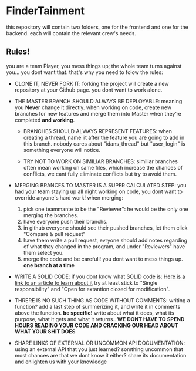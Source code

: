 # FinderTainment
this repository will contain two folders, one for the frontend and one for the backend.
each will contain the relevant crew's needs.

## Rules!
you are a team Player, you mess things up; the whole team turns against you...
you dont want that. that's why you need to folow the rules:

- CLONE IT, NEVER FORK IT: forking the project will create a new repository at your Github page. you dont want to work alone.

- THE MASTER BRANCH SHOULD ALWAYS BE DEPLOYABLE: meaning you **Never** change it directly. when working on code, create
  new branches for new features and merge them into Master when they’re completed **and working**. 
  - BRANCHES SHOULD ALWAYS REPRESENT FEATURES: when creating a thread, name iit after the feature you are going to add in this branch.
    nobody cares about "idans_thread" but "user_login" is something everyone will notice.
    
  - TRY NOT TO WORK ON SIMILIAR BRANCHES: similiar branches often mean working on same files, which increase the chances of conflicts,
    we cant fully eliminate conflicts but try to avoid them.
    
- MERGING BRANCES TO MASTER IS A SUPER CALCULATED STEP: you had your team staying up all night working on code, you dont want to override
  anyone's hard work! when merging:
  1.  pick one teammante to be the "Reviewer": he would be the only one merging the branches.
  2.  have everyone push their branchs.
  3.  in github everyone should see their pushed branches, let them click "Compare & pull request"
  4.  have them write a pull request, evryone should add notes regarding of what thay changed in the program, and under "Reviewers"
      have them select you.
  5.  merge the code and be carefull! you dont want to mess things up. **one branch at a time**
 
- WRITE A SOLID CODE: if you dont know what SOLID code is: [Here is a link to an article to learn about it](https://medium.com/web-engineering-vox/how-to-write-solid-code-that-doesnt-suck-2a3416623d48)
  try at least stick to "Single responsibility" and "Open for extantion closed for modification".
  
- THRERE IS NO SUCH THING AS CODE WITHOUT COMMENTS: writing a function? add a last step of summerizing it, and write it in comments above
  the function. **be specific!** write about what it does, what its purpose, what it gets and what it returns.. 
  **WE DONT HAVE TO SPEND HOURS READING YOUR CODE AND CRACKING OUR HEAD ABOUT WHAT YOUR SHIT DOES**

- SHARE LINKS OF EXTERNAL OR UNCOMMON API DOCUMENTATION: using an external API that you just learned? somthing uncommon that
  most chances are that we dont know it either? share its documentation and enlighten us with your knowledge
